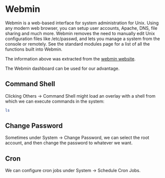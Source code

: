 # Webmin

Webmin is a web-based interface for system administration for Unix. Using any modern web browser, you can setup user accounts, Apache, DNS, file sharing and much more. Webmin removes the need to manually edit Unix configuration files like /etc/passwd, and lets you manage a system from the console or remotely. See the standard modules page for a list of all the functions built into Webmin.

The information above was extracted from the [webmin website](https://www.webmin.com/).

The Webmin dashboard can be used for our advantage.

## Command Shell

Clicking Others -> Command Shell might load an overlay with a shell from which we can execute commands in the system:

```sh
ls
```

## Change Password

Sometimes under System -> Change Password, we can select the root account, and then change the password to whatever we want.

## Cron

We can configure cron jobs under System -> Schedule Cron Jobs.
